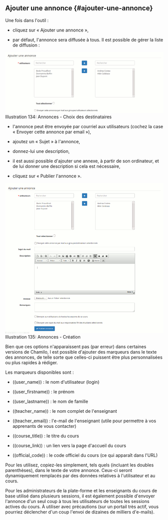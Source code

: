 ## Ajouter une annonce {#ajouter-une-annonce}

Une fois dans l&#039;outil :

*   cliquez sur « Ajouter une annonce »,

*   par défaut, l&#039;annonce sera diffusée à tous. Il est possible de gérer la liste de diffusion :

![](../assets/image205.png)Illustration 134: Annonces - Choix des destinataires

*   l&#039;annonce peut être envoyée par courriel aux utilisateurs (cochez la case « Envoyer cette annonce par email »),

*   ajoutez un « Sujet » à l&#039;annonce,

*   donnez-lui une description,

*   il est aussi possible d&#039;ajouter une annexe, à partir de son ordinateur, et de lui donner une description si cela est nécessaire,

*   cliquez sur « Publier l&#039;annonce ».

![](../assets/image206.png)Illustration 135: Annonces - Création

Bien que ces options n&#039;apparaissent pas (par erreur) dans certaines versions de Chamilo, l est possible d&#039;ajouter des marqueurs dans le texte des annonces, de telle sorte que celles-ci puissent être plus personnalisées ou plus rapides à rédiger.

Les marqueurs disponibles sont :

*   ((user_name)) : le nom d&#039;utilisateur (login)

*   ((user_firstname)) : le prénom

*   ((user_lastname)) : le nom de famille

*   ((teacher_name)) : le nom complet de l&#039;enseignant

*   ((teacher_email)) : l&#039;e-mail de l&#039;enseignant (utile pour permettre à vos apprenants de vous contacter)

*   ((course_title)) : le titre du cours

*   ((course_link)) : un lien vers la page d&#039;accueil du cours

*   ((official_code)) : le code officiel du cours (ce qui apparaît dans l&#039;URL)

Pour les utilisez, copiez-les simplement, tels quels (incluant les doubles parenthèses), dans le texte de votre annonce. Ceux-ci seront dynamiquement remplacés par des données relatives à l&#039;utilisateur et au cours.

Pour les administrateurs de la plate-forme et les enseignants du cours de base utilisé dans plusieurs sessions, il est également possible d&#039;envoyer l&#039;annonce d&#039;un seul coup à tous les utilisateurs de toutes les sessions actives du cours. À utiliser avec précautions (sur un portail très actif, vous pourriez déclencher d&#039;un coup l&#039;envoi de dizaines de milliers d&#039;e-mails).